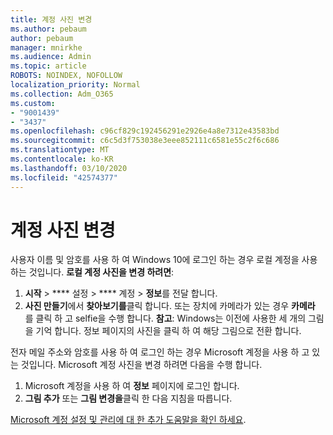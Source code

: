 ```yaml
---
title: 계정 사진 변경
ms.author: pebaum
author: pebaum
manager: mnirkhe
ms.audience: Admin
ms.topic: article
ROBOTS: NOINDEX, NOFOLLOW
localization_priority: Normal
ms.collection: Adm_O365
ms.custom:
- "9001439"
- "3437"
ms.openlocfilehash: c96cf829c192456291e2926e4a8e7312e43583bd
ms.sourcegitcommit: c6c5d3f753038e3eee852111c6581e55c2f6c686
ms.translationtype: MT
ms.contentlocale: ko-KR
ms.lasthandoff: 03/10/2020
ms.locfileid: "42574377"
---
```

# <a name="change-account-picture"></a>계정 사진 변경

사용자 이름 및 암호를 사용 하 여 Windows 10에 로그인 하는 경우 로컬 계정을 사용 하는 것입니다. **로컬 계정 사진을 변경 하려면**:

1. **시작** > **** 설정 > **** 계정 > **정보**를 전달 합니다.
2. **사진 만들기**에서 **찾아보기를**클릭 합니다. 또는 장치에 카메라가 있는 경우 **카메라** 를 클릭 하 고 selfie을 수행 합니다. 
    **참고**: Windows는 이전에 사용한 세 개의 그림을 기억 합니다. 정보 페이지의 사진을 클릭 하 여 해당 그림으로 전환 합니다.

전자 메일 주소와 암호를 사용 하 여 로그인 하는 경우 Microsoft 계정을 사용 하 고 있는 것입니다. Microsoft 계정 사진을 변경 하려면 다음을 수행 합니다.

1. Microsoft 계정을 사용 하 여 **정보** 페이지에 로그인 합니다.
2. **그림 추가** 또는 **그림 변경을**클릭 한 다음 지침을 따릅니다.

[Microsoft 계정 설정 및 관리에 대 한 추가 도움말을 확인 하세요](https://support.microsoft.com/products/microsoft-account?category=manage-account).
